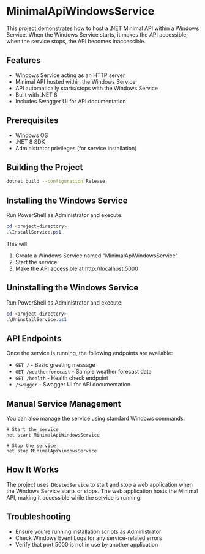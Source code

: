# MinimalApiWindowsService

This project demonstrates how to host a .NET Minimal API within a Windows Service. When the Windows Service starts, it makes the API accessible; when the service stops, the API becomes inaccessible.

## Features

- Windows Service acting as an HTTP server
- Minimal API hosted within the Windows Service
- API automatically starts/stops with the Windows Service
- Built with .NET 8
- Includes Swagger UI for API documentation

## Prerequisites

- Windows OS
- .NET 8 SDK
- Administrator privileges (for service installation)

## Building the Project

```bash
dotnet build --configuration Release
```

## Installing the Windows Service

Run PowerShell as Administrator and execute:

```powershell
cd <project-directory>
.\InstallService.ps1
```

This will:

1. Create a Windows Service named "MinimalApiWindowsService"
2. Start the service
3. Make the API accessible at http://localhost:5000

## Uninstalling the Windows Service

Run PowerShell as Administrator and execute:

```powershell
cd <project-directory>
.\UninstallService.ps1
```

## API Endpoints

Once the service is running, the following endpoints are available:

- `GET /` - Basic greeting message
- `GET /weatherforecast` - Sample weather forecast data
- `GET /health` - Health check endpoint
- `/swagger` - Swagger UI for API documentation

## Manual Service Management

You can also manage the service using standard Windows commands:

```
# Start the service
net start MinimalApiWindowsService

# Stop the service
net stop MinimalApiWindowsService
```

## How It Works

The project uses `IHostedService` to start and stop a web application when the Windows Service starts or stops. The web application hosts the Minimal API, making it accessible while the service is running.

## Troubleshooting

- Ensure you're running installation scripts as Administrator
- Check Windows Event Logs for any service-related errors
- Verify that port 5000 is not in use by another application